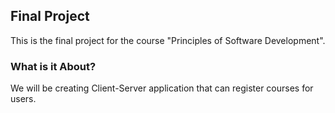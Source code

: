 ## Final Project
This is the final project for the course "Principles of Software Development".

### What is it About?
We will be creating Client-Server application  that can register courses for users.